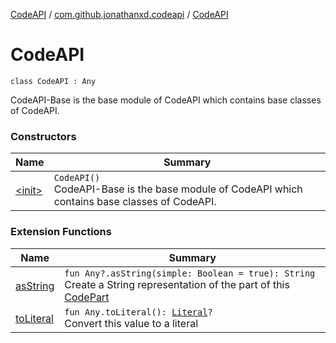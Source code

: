 [CodeAPI](../../index.md) / [com.github.jonathanxd.codeapi](../index.md) / [CodeAPI](.)

# CodeAPI

`class CodeAPI : Any`

CodeAPI-Base is the base module of CodeAPI which contains base classes of CodeAPI.

### Constructors

| Name | Summary |
|---|---|
| [&lt;init&gt;](-init-.md) | `CodeAPI()`<br>CodeAPI-Base is the base module of CodeAPI which contains base classes of CodeAPI. |

### Extension Functions

| Name | Summary |
|---|---|
| [asString](../../com.github.jonathanxd.codeapi.util/kotlin.-any/as-string.md) | `fun Any?.asString(simple: Boolean = true): String`<br>Create a String representation of the part of this [CodePart](../-code-part/index.md) |
| [toLiteral](../../com.github.jonathanxd.codeapi.util.conversion/kotlin.-any/to-literal.md) | `fun Any.toLiteral(): `[`Literal`](../../com.github.jonathanxd.codeapi.literal/-literal/index.md)`?`<br>Convert this value to a literal |
